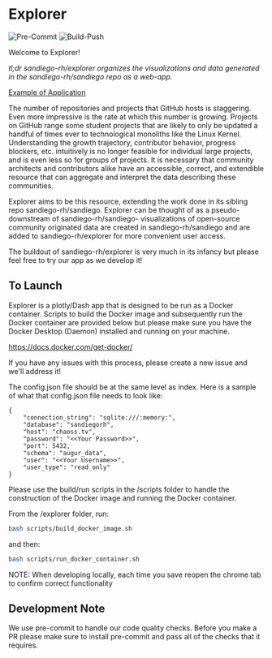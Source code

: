 # Explorer

![Pre-Commit](https://github.com/JamesKunstle/explorer/actions/workflows/pre-commit.yml/badge.svg)
![Build-Push](https://github.com/JamesKunstle/explorer/actions/workflows/build-push-quay.yml/badge.svg)


Welcome to Explorer!

*tl;dr sandiego-rh/explorer organizes the visualizations and data generated in the sandiego-rh/sandiego repo as a web-app.*

[Example of Application](https://sandiego-explorer.osci.io/overview)

The number of repositories and projects that GitHub hosts is staggering. Even more impressive is the rate at which this number is growing.
Projects on GitHub range some student projects that are likely to only be updated a handful of times ever to technological monoliths like the
Linux Kernel. Understanding the growth trajectory, contributor behavior, progress blockers, etc. intuitively is no longer feasible for individual
large projects, and is even less so for groups of projects. It is necessary that community architects and contributors alike have an accessible,
correct, and extendible resource that can aggregate and interpret the data describing these communities.

Explorer aims to be this resource, extending the work done in its sibling repo sandiego-rh/sandiego. Explorer can be thought of as a pseudo-downstream of
sandiego-rh/sandiego- visualizations of open-source community originated data are created in sandiego-rh/sandiego and are added to sandiego-rh/explorer
for more convenient user access.

The buildout of sandiego-rh/explorer is very much in its infancy but please feel free to try our app as we develop it!

## To Launch

Explorer is a plotly/Dash app that is designed to be run as a Docker container.
Scripts to build the Docker image and subsequently run the Docker container
are provided below but please make sure you have the Docker Desktop (Daemon) installed and
running on your machine.

https://docs.docker.com/get-docker/

If you have any issues with this process, please create a new issue and we'll address it!

The config.json file should be at the same level as index. Here is a sample of what that config.json file needs to look like:
```
{
    "connection_string": "sqlite:///:memory:",
    "database": "sandiegorh",
    "host": "chaoss.tv",
    "password": "<<Your Password>>",
    "port": 5432,
    "schema": "augur_data",
    "user": "<<Your Username>>",
    "user_type": "read_only"
}

```

Please use the build/run scripts in the /scripts folder to handle the
construction of the Docker image and running the Docker container.

From the /explorer folder, run:

```bash
bash scripts/build_docker_image.sh
```

and then:

```bash
bash scripts/run_docker_container.sh
```
NOTE: When developing locally, each time you save reopen the chrome tab to confirm correct functionality

## Development Note

We use pre-commit to handle our code quality checks. Before you make a PR please make sure to install pre-commit and pass all of the checks that it requires.
